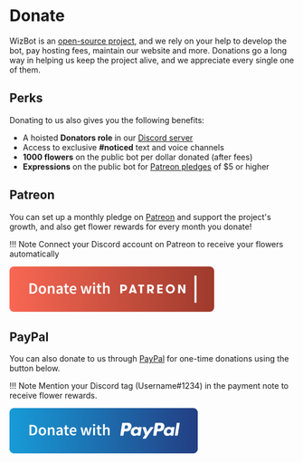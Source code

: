 # Donate

WizBot is an [open-source project][gitlab], and we rely on your help to develop the bot, pay hosting fees, maintain our website and more.
Donations go a long way in helping us keep the project alive, and we appreciate every single one of them.

## Perks

Donating to us also gives you the following benefits:

- A hoisted **Donators role** in our [Discord server][discord-server]
- Access to exclusive **#noticed** text and voice channels
- **1000 flowers** on the public bot per dollar donated (after fees)
- **Expressions** on the public bot for [Patreon pledges][patreon] of $5 or higher

## Patreon

You can set up a monthly pledge on [Patreon][patreon] and support the project's growth, and also get flower rewards for every month you donate!

!!! Note
    Connect your Discord account on Patreon to receive your flowers automatically

[![img][patreon-button]][patreon]

## PayPal

You can also donate to us through [PayPal][paypal] for one-time donations using the button below.

!!! Note
    Mention your Discord tag (Username#1234) in the payment note to receive flower rewards.

[![img][paypal-button]][paypal]

[gitlab]: https://gitlab.com/WizNet/WizBot
[discord-server]: https://wizbot.cc/invite
[patreon]: https://www.patreon.com/WizNet
[patreon-button]: ./assets/patreon.png
[paypal]: https://paypal.me/Wizkiller96Network
[paypal-button]: ./assets/paypal.png
